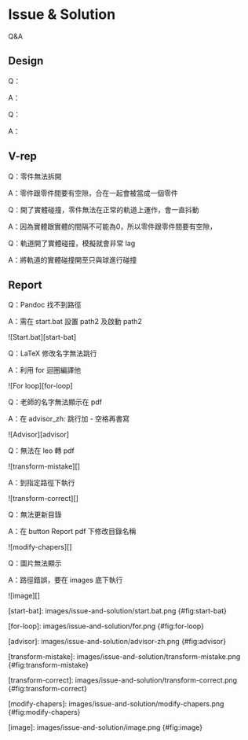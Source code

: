Issue & Solution
===

Q&A

Design
---

Q：

A：

Q：

A：

V-rep
---

Q：零件無法拆開

A：零件跟零件間要有空隙，合在一起會被當成一個零件

Q：開了實體碰撞，零件無法在正常的軌道上運作，會一直抖動

A：因為實體跟實體的間隔不可能為0，所以零件跟零件間要有空隙，

Q：軌道開了實體碰撞，模擬就會非常 lag

A：將軌道的實體碰撞開至只與球進行碰撞

Report
---

Q：Pandoc 找不到路徑

A：需在 start.bat 設置 path2 及啟動 path2

![Start.bat][start-bat]

Q：LaTeX 修改名字無法跳行

A：利用 for 迴圈編譯他

![For loop][for-loop]

Q：老師的名字無法顯示在 pdf

A：在 advisor_zh: 跳行加 - 空格再書寫

![Advisor][advisor]

Q：無法在 leo 轉 pdf

![transform-mistake][]

A：到指定路徑下執行

![transform-correct][]

Q：無法更新目錄

A：在 button Report pdf 下修改目錄名稱

![modify-chapers][]

Q：圖片無法顯示

A：路徑錯誤，要在 images 底下執行

![image][]

[start-bat]: images/issue-and-solution/start.bat.png {#fig:start-bat}

[for-loop]: images/issue-and-solution/for.png {#fig:for-loop}

[advisor]: images/issue-and-solution/advisor-zh.png {#fig:advisor}

[transform-mistake]: images/issue-and-solution/transform-mistake.png {#fig:transform-mistake}

[transform-correct]: images/issue-and-solution/transform-correct.png {#fig:transform-correct}

[modify-chapers]: images/issue-and-solution/modify-chapers.png {#fig:modify-chapers}

[image]: images/issue-and-solution/image.png {#fig:image}


